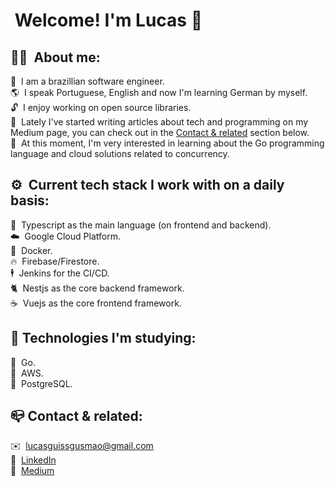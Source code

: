 # &nbsp;Welcome! I'm Lucas 👋

## 👨‍💻 &nbsp;About me:
🌱 &nbsp;I am a brazillian software engineer.<br>
🌎 &nbsp;I speak Portuguese, English and now I'm learning German by myself.<br>
🔓 &nbsp;I enjoy working on open source libraries.<br>
📄 &nbsp;Lately I've started writing articles about tech and programming on my Medium page, you can check out in the [Contact & related](#contact--related) section below.<br>
📖 &nbsp;At this moment, I'm very interested in learning about the Go programming language and cloud solutions related to concurrency.<br>

## ⚙️ &nbsp;Current tech stack I work with on a daily basis:
📜 &nbsp;Typescript as the main language (on frontend and backend).<br>
☁️  &nbsp;Google Cloud Platform.<br>
🐳 &nbsp;Docker.<br>
🔥 &nbsp;Firebase/Firestore.<br>
🕴️ &nbsp;Jenkins for the CI/CD.<br>
🐈 &nbsp;Nestjs as the core backend framework.<br>
☕  &nbsp;Vuejs as the core frontend framework.<br>

## 🔬&nbsp;Technologies I'm studying:
🐻 &nbsp;Go.<br>
🌲 &nbsp;AWS.<br>
🐘 &nbsp;PostgreSQL.<br>

## 📪&nbsp;Contact & related:
✉️  &nbsp;lucasguissgusmao@gmail.com<br>
👥 &nbsp;<a href="https://www.linkedin.com/in/lucasguissgusmao/">LinkedIn</a><br>
📃 &nbsp;<a href="https://lucasguissgusmao.medium.com/">Medium</a><br>
